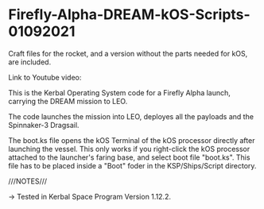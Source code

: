 # Firefly-Alpha-DREAM-kOS-Scripts-01092021

Craft files for the rocket, and a version without the parts needed for kOS, are included.

Link to Youtube video:


This is the Kerbal Operating System code for a Firefly Alpha launch, carrying the DREAM mission to LEO.

The code launches the mission into LEO, deployes all the payloads and the Spinnaker-3 Dragsail.

The boot.ks file opens the kOS Terminal of the kOS processor directly after launching the vessel. This only works if you right-click the kOS processor attached to the launcher's faring base, and select boot file "boot.ks". This file has to be placed inside a "Boot" foder in the KSP/Ships/Script directory.

///NOTES///

-> Tested in Kerbal Space Program Version 1.12.2.
